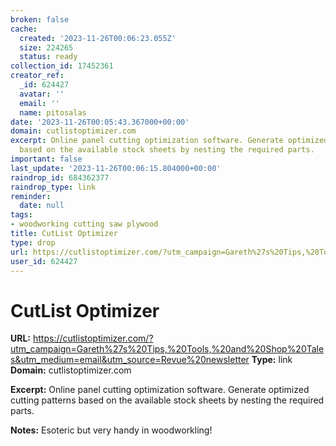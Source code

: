 ```yaml
---
broken: false
cache:
  created: '2023-11-26T00:06:23.055Z'
  size: 224265
  status: ready
collection_id: 17452361
creator_ref:
  _id: 624427
  avatar: ''
  email: ''
  name: pitosalas
date: '2023-11-26T00:05:43.367000+00:00'
domain: cutlistoptimizer.com
excerpt: Online panel cutting optimization software. Generate optimized cutting patterns
  based on the available stock sheets by nesting the required parts.
important: false
last_update: '2023-11-26T00:06:15.804000+00:00'
raindrop_id: 684362377
raindrop_type: link
reminder:
  date: null
tags:
- woodworking cutting saw plywood
title: CutList Optimizer
type: drop
url: https://cutlistoptimizer.com/?utm_campaign=Gareth%27s%20Tips,%20Tools,%20and%20Shop%20Tales&utm_medium=email&utm_source=Revue%20newsletter
user_id: 624427
---
```


# CutList Optimizer

**URL:** https://cutlistoptimizer.com/?utm_campaign=Gareth%27s%20Tips,%20Tools,%20and%20Shop%20Tales&utm_medium=email&utm_source=Revue%20newsletter
**Type:** link
**Domain:** cutlistoptimizer.com

**Excerpt:** Online panel cutting optimization software. Generate optimized cutting patterns based on the available stock sheets by nesting the required parts.

**Notes:**
Esoteric but very handy in woodworkling!

